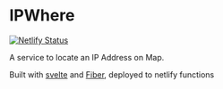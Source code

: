 # IPWhere

[![Netlify Status](https://api.netlify.com/api/v1/badges/143c3c42-60f7-427a-b3fd-8ca3947a2d40/deploy-status)](https://app.netlify.com/sites/gofiber-svelte/deploys)

A service to locate an IP Address on Map.

Built with [svelte](https://svelte.dev) and [Fiber](https://gofiber.io), deployed to netlify functions
